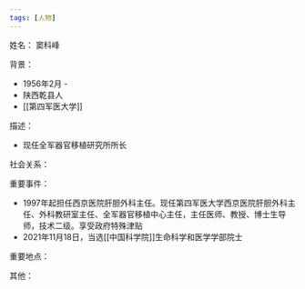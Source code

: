 ```yaml
---
tags: [人物]
---
```


姓名：
窦科峰

背景：
- 1956年2月 -
- 陕西乾县人
- [[第四军医大学]]

描述：
- 现任全军器官移植研究所所长

社会关系：

重要事件：
- 1997年起担任西京医院肝胆外科主任。现任第四军医大学西京医院肝胆外科主任、外科教研室主任、全军器官移植中心主任，主任医师、教授、博士生导师，技术二级。享受政府特殊津贴
- 2021年11月18日，当选[[中国科学院]]生命科学和医学学部院士

重要地点：

其他：
